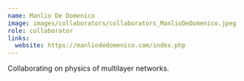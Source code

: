 ```yaml
---
name: Manlio De Domenico
image: images/collaborators/collaborators_ManlioDeDomenico.jpeg
role: collaborator
links:
  website: https://manliodedomenico.com/index.php
---
```


Collaborating on physics of multilayer networks.


